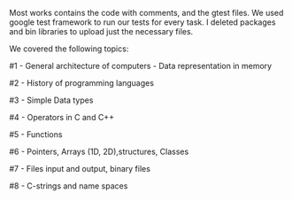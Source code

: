 Most works contains the code with comments, and the gtest files. We used google test framework to run our tests for every task.
I deleted packages and bin libraries to upload just the necessary files.

We covered the following topics:

#1 - General architecture of computers - Data representation in memory

#2 - History of programming languages

#3 - Simple Data types

#4 - Operators in C and C++

#5 - Functions

#6 - Pointers, Arrays (1D, 2D),structures, Classes

#7 - Files input and output, binary files

#8 - C-strings and name spaces
